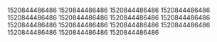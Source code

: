 1520844486486
1520844486486
1520844486486
1520844486486
1520844486486
1520844486486
1520844486486
1520844486486
1520844486486
1520844486486
1520844486486
1520844486486
1520844486486
1520844486486
1520844486486